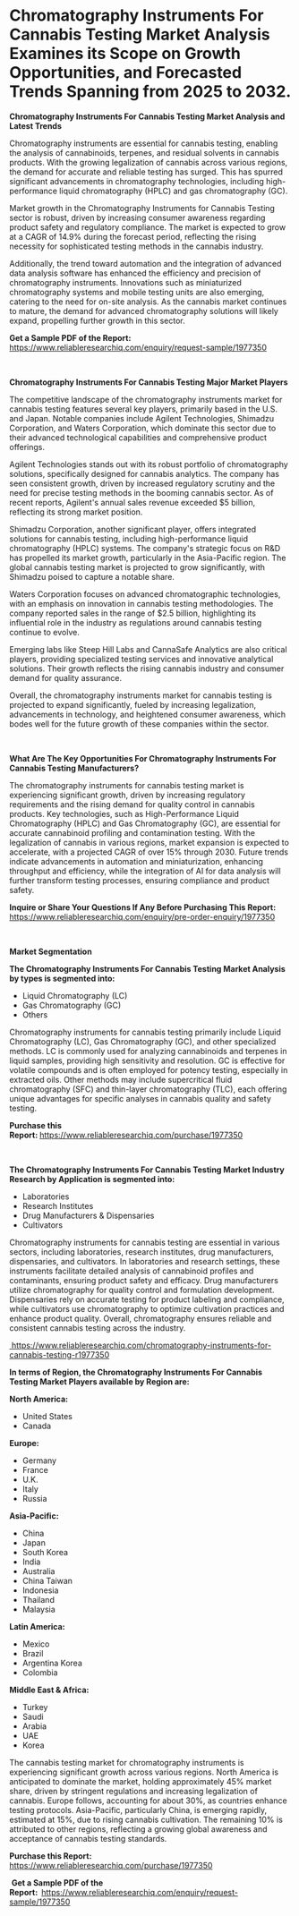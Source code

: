 <p><h1>Chromatography Instruments For Cannabis Testing Market Analysis Examines its Scope on Growth Opportunities, and Forecasted Trends Spanning from 2025 to 2032.</h1></p><p><strong>Chromatography Instruments For Cannabis Testing Market Analysis and Latest Trends</strong></p>
<p><p>Chromatography instruments are essential for cannabis testing, enabling the analysis of cannabinoids, terpenes, and residual solvents in cannabis products. With the growing legalization of cannabis across various regions, the demand for accurate and reliable testing has surged. This has spurred significant advancements in chromatography technologies, including high-performance liquid chromatography (HPLC) and gas chromatography (GC).</p><p>Market growth in the Chromatography Instruments for Cannabis Testing sector is robust, driven by increasing consumer awareness regarding product safety and regulatory compliance. The market is expected to grow at a CAGR of 14.9% during the forecast period, reflecting the rising necessity for sophisticated testing methods in the cannabis industry. </p><p>Additionally, the trend toward automation and the integration of advanced data analysis software has enhanced the efficiency and precision of chromatography instruments. Innovations such as miniaturized chromatography systems and mobile testing units are also emerging, catering to the need for on-site analysis. As the cannabis market continues to mature, the demand for advanced chromatography solutions will likely expand, propelling further growth in this sector.</p></p>
<p><strong>Get a Sample PDF of the Report:&nbsp;</strong> <a href="https://www.reliableresearchiq.com/enquiry/request-sample/1977350?utm_campaign=2773&utm_medium=2&utm_source=Github&utm_content=ia&utm_term=16042025&utm_id=chromatography-instruments-for-cannabis-testing">https://www.reliableresearchiq.com/enquiry/request-sample/1977350</a></p>
<p>&nbsp;</p>
<p><strong>Chromatography Instruments For Cannabis Testing Major Market Players</strong></p>
<p><p>The competitive landscape of the chromatography instruments market for cannabis testing features several key players, primarily based in the U.S. and Japan. Notable companies include Agilent Technologies, Shimadzu Corporation, and Waters Corporation, which dominate this sector due to their advanced technological capabilities and comprehensive product offerings.</p><p>Agilent Technologies stands out with its robust portfolio of chromatography solutions, specifically designed for cannabis analytics. The company has seen consistent growth, driven by increased regulatory scrutiny and the need for precise testing methods in the booming cannabis sector. As of recent reports, Agilent's annual sales revenue exceeded $5 billion, reflecting its strong market position.</p><p>Shimadzu Corporation, another significant player, offers integrated solutions for cannabis testing, including high-performance liquid chromatography (HPLC) systems. The company's strategic focus on R&D has propelled its market growth, particularly in the Asia-Pacific region. The global cannabis testing market is projected to grow significantly, with Shimadzu poised to capture a notable share.</p><p>Waters Corporation focuses on advanced chromatographic technologies, with an emphasis on innovation in cannabis testing methodologies. The company reported sales in the range of $2.5 billion, highlighting its influential role in the industry as regulations around cannabis testing continue to evolve.</p><p>Emerging labs like Steep Hill Labs and CannaSafe Analytics are also critical players, providing specialized testing services and innovative analytical solutions. Their growth reflects the rising cannabis industry and consumer demand for quality assurance.</p><p>Overall, the chromatography instruments market for cannabis testing is projected to expand significantly, fueled by increasing legalization, advancements in technology, and heightened consumer awareness, which bodes well for the future growth of these companies within the sector.</p></p>
<p>&nbsp;</p>
<p><strong>What Are The Key Opportunities For Chromatography Instruments For Cannabis Testing Manufacturers?</strong></p>
<p><p>The chromatography instruments for cannabis testing market is experiencing significant growth, driven by increasing regulatory requirements and the rising demand for quality control in cannabis products. Key technologies, such as High-Performance Liquid Chromatography (HPLC) and Gas Chromatography (GC), are essential for accurate cannabinoid profiling and contamination testing. With the legalization of cannabis in various regions, market expansion is expected to accelerate, with a projected CAGR of over 15% through 2030. Future trends indicate advancements in automation and miniaturization, enhancing throughput and efficiency, while the integration of AI for data analysis will further transform testing processes, ensuring compliance and product safety.</p></p>
<p><strong>Inquire or Share Your Questions If Any Before Purchasing This Report:</strong> <a href="https://www.reliableresearchiq.com/enquiry/pre-order-enquiry/1977350?utm_campaign=2773&utm_medium=2&utm_source=Github&utm_content=ia&utm_term=16042025&utm_id=chromatography-instruments-for-cannabis-testing">https://www.reliableresearchiq.com/enquiry/pre-order-enquiry/1977350</a></p>
<p>&nbsp;</p>
<p><strong>Market Segmentation</strong></p>
<p><strong>The Chromatography Instruments For Cannabis Testing Market Analysis by types is segmented into:</strong></p>
<p><ul><li>Liquid Chromatography (LC)</li><li>Gas Chromatography (GC)</li><li>Others</li></ul></p>
<p><p>Chromatography instruments for cannabis testing primarily include Liquid Chromatography (LC), Gas Chromatography (GC), and other specialized methods. LC is commonly used for analyzing cannabinoids and terpenes in liquid samples, providing high sensitivity and resolution. GC is effective for volatile compounds and is often employed for potency testing, especially in extracted oils. Other methods may include supercritical fluid chromatography (SFC) and thin-layer chromatography (TLC), each offering unique advantages for specific analyses in cannabis quality and safety testing.</p></p>
<p><strong>Purchase this Report:&nbsp;</strong><a href="https://www.reliableresearchiq.com/purchase/1977350?utm_campaign=2773&utm_medium=2&utm_source=Github&utm_content=ia&utm_term=16042025&utm_id=chromatography-instruments-for-cannabis-testing">https://www.reliableresearchiq.com/purchase/1977350</a></p>
<p>&nbsp;</p>
<p><strong>The Chromatography Instruments For Cannabis Testing Market Industry Research by Application is segmented into:</strong></p>
<p><ul><li>Laboratories</li><li>Research Institutes</li><li>Drug Manufacturers & Dispensaries</li><li>Cultivators</li></ul></p>
<p><p>Chromatography instruments for cannabis testing are essential in various sectors, including laboratories, research institutes, drug manufacturers, dispensaries, and cultivators. In laboratories and research settings, these instruments facilitate detailed analysis of cannabinoid profiles and contaminants, ensuring product safety and efficacy. Drug manufacturers utilize chromatography for quality control and formulation development. Dispensaries rely on accurate testing for product labeling and compliance, while cultivators use chromatography to optimize cultivation practices and enhance product quality. Overall, chromatography ensures reliable and consistent cannabis testing across the industry.</p></p>
<p><a href="https://www.reliableresearchiq.com/chromatography-instruments-for-cannabis-testing-r1977350?utm_campaign=2773&utm_medium=2&utm_source=Github&utm_content=ia&utm_term=16042025&utm_id=chromatography-instruments-for-cannabis-testing">&nbsp;https://www.reliableresearchiq.com/chromatography-instruments-for-cannabis-testing-r1977350</a></p>
<p><strong>In terms of Region, the Chromatography Instruments For Cannabis Testing Market Players available by Region are:</strong></p>
<p>
    <p> <strong> North America: </strong>
        <ul>
            <li>United States</li>
            <li>Canada</li>
        </ul>
        </p> 
    <p> <strong> Europe: </strong>
        <ul>
            <li>Germany</li>
            <li>France</li>
            <li>U.K.</li>
            <li>Italy</li>
            <li>Russia</li>
        </ul>
        </p> 
    <p> <strong> Asia-Pacific: </strong>
        <ul>
            <li>China</li>
            <li>Japan</li>
            <li>South Korea</li>
            <li>India</li>
            <li>Australia</li>
            <li>China Taiwan</li>
            <li>Indonesia</li>
            <li>Thailand</li>
            <li>Malaysia</li>
        </ul>
        </p> 
    <p> <strong> Latin America: </strong>
        <ul>
            <li>Mexico</li>
            <li>Brazil</li>
            <li>Argentina Korea</li>
            <li>Colombia</li>
        </ul>
        </p> 
    <p> <strong> Middle East & Africa: </strong>
        <ul>
            <li>Turkey</li>
            <li>Saudi</li>
            <li>Arabia</li>
            <li>UAE</li>
            <li>Korea</li>
        </ul>
    </p>
    </p>
<p><p>The cannabis testing market for chromatography instruments is experiencing significant growth across various regions. North America is anticipated to dominate the market, holding approximately 45% market share, driven by stringent regulations and increasing legalization of cannabis. Europe follows, accounting for about 30%, as countries enhance testing protocols. Asia-Pacific, particularly China, is emerging rapidly, estimated at 15%, due to rising cannabis cultivation. The remaining 10% is attributed to other regions, reflecting a growing global awareness and acceptance of cannabis testing standards.</p></p>
<p><strong>Purchase this Report: </strong><a href="https://www.reliableresearchiq.com/purchase/1977350?utm_campaign=2773&utm_medium=2&utm_source=Github&utm_content=ia&utm_term=16042025&utm_id=chromatography-instruments-for-cannabis-testing">https://www.reliableresearchiq.com/purchase/1977350</a></p>
<p>&nbsp;<strong>Get a Sample PDF of the Report:&nbsp;&nbsp;</strong><a href="https://www.reliableresearchiq.com/enquiry/request-sample/1977350?utm_campaign=2773&utm_medium=2&utm_source=Github&utm_content=ia&utm_term=16042025&utm_id=chromatography-instruments-for-cannabis-testing">https://www.reliableresearchiq.com/enquiry/request-sample/1977350</a></p>
<p><strong></strong></p>
<p><p></p><p></p><p></p></p>